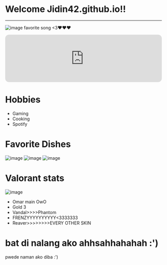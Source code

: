 # Welcome Jidin42.github.io!!
---

![image](https://user-images.githubusercontent.com/118147715/203200842-fea7c373-e36e-4bed-b10b-3a6e7800f022.png) favorite song <3❤❤❤

<iframe style="border-radius:12px" src="https://open.spotify.com/embed/track/0BxE4FqsDD1Ot4YuBXwAPp?utm_source=generator&theme=0" width="100%" height="152" frameBorder="0" allowfullscreen="" allow="autoplay; clipboard-write; encrypted-media; fullscreen; picture-in-picture" loading="lazy"></iframe>

# Hobbies 
- Gaming
- Cooking
- Spotify

# Favorite Dishes

![image](https://user-images.githubusercontent.com/118147715/203457009-fac868b8-741c-464d-b1af-f6b035886ea5.png)
![image](https://user-images.githubusercontent.com/118147715/203457104-30290b82-76f2-4eaf-a0ae-a80e3062f86f.png)
![image](https://user-images.githubusercontent.com/118147715/203457153-d20de427-b24c-4c3f-9fee-60250f82f242.png)


# Valorant stats 

![image](https://user-images.githubusercontent.com/118147715/203208866-381bce45-fc62-4e7e-8089-8df0adf6a37d.png) 
- Omar main OwO
- Gold 3
- Vandal>>>>Phantom
- FRENZYYYYYYYYYY<3333333
- Reaver>>>>>>>>EVERY OTHER SKIN

# bat di nalang ako ahhsahhahahah :')
pwede naman ako diba :')

